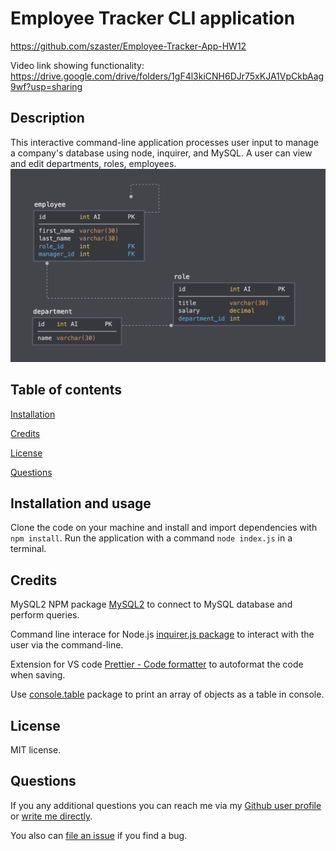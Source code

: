 # Employee Tracker CLI application

https://github.com/szaster/Employee-Tracker-App-HW12

Video link showing functionality:
https://drive.google.com/drive/folders/1gF4l3kiCNH6DJr75xKJA1VpCkbAag9wf?usp=sharing

## Description 

This interactive command-line application processes user input to manage a company's database using node, inquirer, and MySQL. A user can view and edit departments, roles, employees.
![Employee Tracker](Assets/schema.png)
<!-- ![Employee Tracker](Assets/employee-tracker.gif) -->

## Table of contents

[Installation](#installation)

[Credits](#credits)

[License](#license)

[Questions](#questions)

## Installation and usage

Clone the code on your machine and install and import dependencies with `npm install`. 
Run the application with a command `node index.js` in a terminal.


## Credits

MySQL2 NPM package [MySQL2](https://www.npmjs.com/package/mysql2) to connect to MySQL database and perform queries.

Command line interace for Node.js [inquirer.js package](https://www.npmjs.com/package/inquirer) to interact with the user via the command-line.

Extension for VS code [Prettier - Code formatter](https://marketplace.visualstudio.com/items?itemName=esbenp.prettier-vscode) to autoformat the code when saving.

Use [console.table](https://www.npmjs.com/package/console.table) package to print an array of objects as a table in console. 

## License

MIT license. 

## Questions

If you any additional questions you can reach me via my [Github user profile](https://www.github.com/szaster) or [write me directly](mailto:szaster@protonmail.com).

You also can [file an issue](https://github.com/szaster/Employee-Tracker-App-HW12/issues) if you find a bug.




